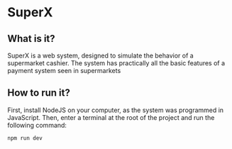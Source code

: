 # SuperX

## What is it?

SuperX is a web system, designed to simulate the behavior of a supermarket cashier. The system has practically all the basic features of a payment system seen in supermarkets

## How to run it?

First, install NodeJS on your computer, as the system was programmed in JavaScript. Then, enter a terminal at the root of the project and run the following command:

```
npm run dev
```